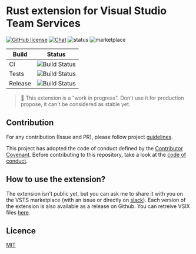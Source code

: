 # Rust extension for Visual Studio Team Services

[![GitHub license](https://img.shields.io/badge/license-MIT-blue.svg)](LICENSE) [![Chat](https://img.shields.io/badge/chat-on%20slack-brightgreen.svg)](https://join.slack.com/t/rust-vsts-extension/shared_invite/enQtMzkxNzU4MTgyMDg2LTlkMjJmMzM2MmIyYmJmMjFmNDJkN2IzZmMxZDFhZTgyOGFjYWExNTkwM2YwYTQ3YmI3OWNlYjBhYjcyNGY5OTM) 
![status](https://img.shields.io/badge/status-wip-orange.svg) 
![marketplace](https://img.shields.io/badge/marketplace-private-red.svg)


| Build   | Status  | 
| ------- | ------- |
| CI      | ![Build Status](https://spontoreau.visualstudio.com/d5f5ab40-dda9-46c8-8f62-1e8d2e3f7143/_apis/build/status/5) |
| Tests   | ![Build Status](https://spontoreau.visualstudio.com/d5f5ab40-dda9-46c8-8f62-1e8d2e3f7143/_apis/build/status/4) |
| Release | ![Build Status](https://spontoreau.visualstudio.com/d5f5ab40-dda9-46c8-8f62-1e8d2e3f7143/_apis/build/status/6) |


> 🚧 This extension is a "work in progress". Don't use it for production propose, it can't be considered as stable yet.

## Contribution

For any contribution (Issue and PR), please follow project [guidelines](CONTRIBUTING.md).


This project has adopted the code of conduct defined by the [Contributor Covenant](https://www.contributor-covenant.org/). Before contributing to this repository, take a look at the [code of conduct](CODE_OF_CONDUCT.md).

## How to use the extension?

The extension isn't public yet, but you can ask me to share it with you on the VSTS marketplace (with an issue or directly on [slack](https://join.slack.com/t/rust-vsts-extension/shared_invite/enQtMzkxNzU4MTgyMDg2LTlkMjJmMzM2MmIyYmJmMjFmNDJkN2IzZmMxZDFhZTgyOGFjYWExNTkwM2YwYTQ3YmI3OWNlYjBhYjcyNGY5OTM)). Each version of the extension is also available as a release on Github. You can retreive VSIX files [here](https://github.com/spontoreau/rust-vsts/releases).

## Licence

[MIT](LICENSE)
